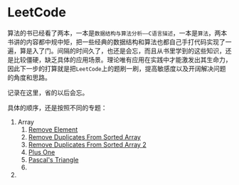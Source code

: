 # LeetCode
算法的书已经看了两本，一本是`数据结构与算法分析——C语言描述`，一本是`算法`，两本书讲的内容都中规中矩，把一些经典的数据结构和算法也都自己手打代码实现了一遍，算是入了门。间隔的时间久了，也还是会忘，而且从书里学到的这些知识，还是比较僵硬，缺乏具体的应用场景。理论唯有应用在实践中才能激发出其生命力，因此下一步的打算就是把`LeetCode`上的题刷一刷，提高敏感度以及开阔解决问题的角度和思路。

记录在这里，省的以后会忘。

具体的顺序，还是按照不同的专题：

1. Array
   1. [Remove Element](https://github.com/plantree/LeetCode/blob/master/Array/RemoveElement.cc)
   2. [Remove Duplicates From Sorted Array](https://github.com/plantree/LeetCode/blob/master/Array/RemoveDuplicatesFromSortedArray.cc)
   3. [Remove Duplicates From Sorted Array 2](https://github.com/plantree/LeetCode/blob/master/Array/RemoveDuplicatesFromSortedArray2.cc)
   4. [Plus One](https://github.com/plantree/LeetCode/blob/master/Array/PlusOne.cc)
   5. [Pascal's Triangle](https://github.com/plantree/LeetCode/blob/master/Array/PascalTriangle.cc)
   6. ​
2. ​